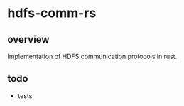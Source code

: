 # hdfs-comm-rs
## overview
Implementation of HDFS communication protocols in rust.

## todo
- tests

